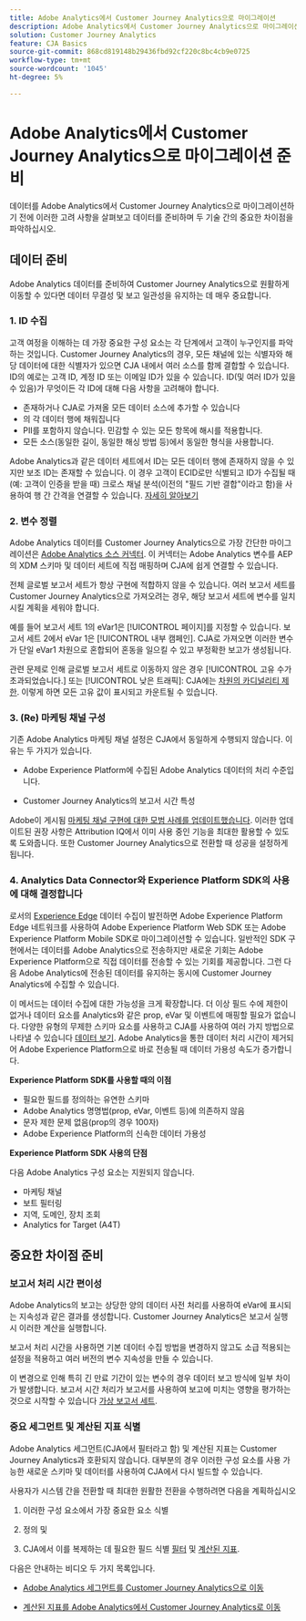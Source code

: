```yaml
---
title: Adobe Analytics에서 Customer Journey Analytics으로 마이그레이션
description: Adobe Analytics에서 Customer Journey Analytics으로 마이그레이션하는 단계
solution: Customer Journey Analytics
feature: CJA Basics
source-git-commit: 868cd819148b29436fbd92cf220c8bc4cb9e0725
workflow-type: tm+mt
source-wordcount: '1045'
ht-degree: 5%

---
```



# Adobe Analytics에서 Customer Journey Analytics으로 마이그레이션 준비

데이터를 Adobe Analytics에서 Customer Journey Analytics으로 마이그레이션하기 전에 이러한 고려 사항을 살펴보고 데이터를 준비하며 두 기술 간의 중요한 차이점을 파악하십시오.

## 데이터 준비

Adobe Analytics 데이터를 준비하여 Customer Journey Analytics으로 원활하게 이동할 수 있다면 데이터 무결성 및 보고 일관성을 유지하는 데 매우 중요합니다.

### 1. ID 수집

고객 여정을 이해하는 데 가장 중요한 구성 요소는 각 단계에서 고객이 누구인지를 파악하는 것입니다. Customer Journey Analytics의 경우, 모든 채널에 있는 식별자와 해당 데이터에 대한 식별자가 있으면 CJA 내에서 여러 소스를 함께 결합할 수 있습니다.
ID의 예로는 고객 ID, 계정 ID 또는 이메일 ID가 있을 수 있습니다. ID(및 여러 ID가 있을 수 있음)가 무엇이든 각 ID에 대해 다음 사항을 고려해야 합니다.

* 존재하거나 CJA로 가져올 모든 데이터 소스에 추가할 수 있습니다
* 의 각 데이터 행에 채워집니다
* PII를 포함하지 않습니다. 민감할 수 있는 모든 항목에 해시를 적용합니다.
* 모든 소스(동일한 길이, 동일한 해싱 방법 등)에서 동일한 형식을 사용합니다.

Adobe Analytics과 같은 데이터 세트에서 ID는 모든 데이터 행에 존재하지 않을 수 있지만 보조 ID는 존재할 수 있습니다. 이 경우 고객이 ECID로만 식별되고 ID가 수집될 때(예: 고객이 인증을 받을 때) 크로스 채널 분석(이전의 &quot;필드 기반 결합&quot;이라고 함)을 사용하여 행 간 간격을 연결할 수 있습니다. [자세히 알아보기](https://experienceleague.adobe.com/docs/analytics-platform/using/cja-connections/cca/overview.html?lang=ko-KR)

### 2. 변수 정렬

Adobe Analytics 데이터를 Customer Journey Analytics으로 가장 간단한 마이그레이션은 [Adobe Analytics 소스 커넥터](https://experienceleague.adobe.com/docs/experience-platform/sources/ui-tutorials/create/adobe-applications/analytics.html?lang=ko-KR). 이 커넥터는 Adobe Analytics 변수를 AEP의 XDM 스키마 및 데이터 세트에 직접 매핑하며 CJA에 쉽게 연결할 수 있습니다.

전체 글로벌 보고서 세트가 항상 구현에 적합하지 않을 수 있습니다. 여러 보고서 세트를 Customer Journey Analytics으로 가져오려는 경우, 해당 보고서 세트에 변수를 일치시킬 계획을 세워야 합니다.

예를 들어 보고서 세트 1의 eVar1은 [!UICONTROL 페이지]를 지정할 수 있습니다. 보고서 세트 2에서 eVar 1은 [!UICONTROL 내부 캠페인]. CJA로 가져오면 이러한 변수가 단일 eVar1 차원으로 혼합되어 혼동을 일으킬 수 있고 부정확한 보고가 생성됩니다.

관련 문제로 인해 글로벌 보고서 세트로 이동하지 않은 경우 [!UICONTROL 고유 수가 초과되었습니다.] 또는 [!UICONTROL 낮은 트래픽]: CJA에는 [차원의 카디널리티 제한](/help/components/dimensions/high-cardinality.md). 이렇게 하면 모든 고유 값이 표시되고 카운트될 수 있습니다.

### 3. (Re) 마케팅 채널 구성

기존 Adobe Analytics 마케팅 채널 설정은 CJA에서 동일하게 수행되지 않습니다. 이유는 두 가지가 있습니다.

* Adobe Experience Platform에 수집된 Adobe Analytics 데이터의 처리 수준입니다.

* Customer Journey Analytics의 보고서 시간 특성

Adobe이 게시됨 [마케팅 채널 구현에 대한 모범 사례를 업데이트했습니다](https://experienceleague.adobe.com/docs/analytics/components/marketing-channels/mchannel-best-practices.html?lang=en). 이러한 업데이트된 권장 사항은 Attribution IQ에서 이미 사용 중인 기능을 최대한 활용할 수 있도록 도와줍니다. 또한 Customer Journey Analytics으로 전환할 때 성공을 설정하게 됩니다.

### 4. Analytics Data Connector와 Experience Platform SDK의 사용에 대해 결정합니다

로서의 [Experience Edge](https://experienceleague.adobe.com/docs/experience-platform/edge/home.html?lang=en) 데이터 수집이 발전하면 Adobe Experience Platform Edge 네트워크를 사용하여 Adobe Experience Platform Web SDK 또는 Adobe Experience Platform Mobile SDK로 마이그레이션할 수 있습니다. 일반적인 SDK 구현에서는 데이터를 Adobe Analytics으로 전송하지만 새로운 기회는 Adobe Experience Platform으로 직접 데이터를 전송할 수 있는 기회를 제공합니다. 그런 다음 Adobe Analytics에 전송된 데이터를 유지하는 동시에 Customer Journey Analytics에 수집할 수 있습니다.

이 메서드는 데이터 수집에 대한 가능성을 크게 확장합니다. 더 이상 필드 수에 제한이 없거나 데이터 요소를 Analytics와 같은 prop, eVar 및 이벤트에 매핑할 필요가 없습니다. 다양한 유형의 무제한 스키마 요소를 사용하고 CJA를 사용하여 여러 가지 방법으로 나타낼 수 있습니다 [데이터 보기](/help/data-views/data-views.md). Adobe Analytics을 통한 데이터 처리 시간이 제거되어 Adobe Experience Platform으로 바로 전송될 때 데이터 가용성 속도가 증가합니다.

**Experience Platform SDK를 사용할 때의 이점**

* 필요한 필드를 정의하는 유연한 스키마
* Adobe Analytics 명명법(prop, eVar, 이벤트 등)에 의존하지 않음
* 문자 제한 문제 없음(prop의 경우 100자)
* Adobe Experience Platform의 신속한 데이터 가용성

**Experience Platform SDK 사용의 단점**

다음 Adobe Analytics 구성 요소는 지원되지 않습니다.

* 마케팅 채널
* 보트 필터링
* 지역, 도메인, 장치 조회
* Analytics for Target (A4T)

## 중요한 차이점 준비

### 보고서 처리 시간 편이성

Adobe Analytics의 보고는 상당한 양의 데이터 사전 처리를 사용하여 eVar에 표시되는 지속성과 같은 결과를 생성합니다. Customer Journey Analytics은 보고서 실행 시 이러한 계산을 실행합니다.

보고서 처리 시간을 사용하면 기본 데이터 수집 방법을 변경하지 않고도 소급 적용되는 설정을 적용하고 여러 버전의 변수 지속성을 만들 수 있습니다.

이 변경으로 인해 특히 긴 만료 기간이 있는 변수의 경우 데이터 보고 방식에 일부 차이가 발생합니다. 보고서 시간 처리가 보고서를 사용하여 보고에 미치는 영향을 평가하는 것으로 시작할 수 있습니다 [가상 보고서 세트](https://experienceleague.adobe.com/docs/analytics/components/virtual-report-suites/vrs-report-time-processing.html).

### 중요 세그먼트 및 계산된 지표 식별

Adobe Analytics 세그먼트(CJA에서 필터라고 함) 및 계산된 지표는 Customer Journey Analytics과 호환되지 않습니다. 대부분의 경우 이러한 구성 요소를 사용 가능한 새로운 스키마 및 데이터를 사용하여 CJA에서 다시 빌드할 수 있습니다.

사용자가 시스템 간을 전환할 때 최대한 원활한 전환을 수행하려면 다음을 계획하십시오

1. 이러한 구성 요소에서 가장 중요한 요소 식별

1. 정의 및

1. CJA에서 이를 복제하는 데 필요한 필드 식별 [필터](/help/components/filters/filters-overview.md) 및 [계산된 지표](/help/components/calc-metrics/calc-metr-overview.md).

다음은 안내하는 비디오 두 가지 목록입니다.

* [Adobe Analytics 세그먼트를 Customer Journey Analytics으로 이동](https://experienceleague.adobe.com/docs/customer-journey-analytics-learn/tutorials/moving-adobe-analytics-segments-to-customer-journey-analytics.html?lang=en)

* [계산된 지표를 Adobe Analytics에서 Customer Journey Analytics로 이동](https://experienceleague.adobe.com/docs/customer-journey-analytics-learn/tutorials/moving-your-calculated-metrics-from-adobe-analytics-to-customer-journey-analytics.html?lang=en)
